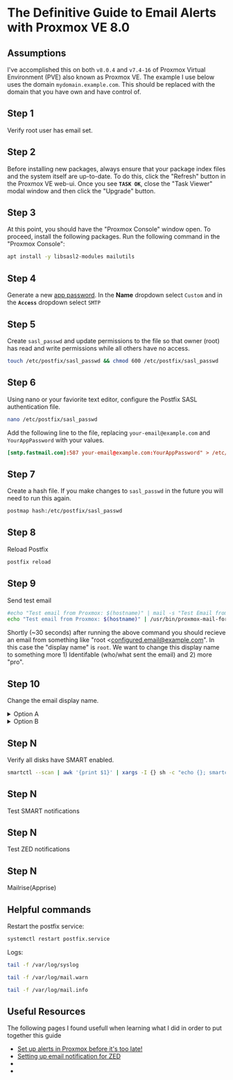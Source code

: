 # The Definitive Guide to Email Alerts with Proxmox VE 8.0

## Assumptions
I've accomplished this on both `v8.0.4` and `v7.4-16` of Proxmox Virtual Environment (PVE) also known as Proxmox VE. 
The example I use below uses the domain `mydomain.example.com`. This should be replaced with the domain that you have 
own and have control of.

## Step 1
Verify root user has email set.

## Step 2
Before installing new packages, always ensure that your package index files and 
the system itself are up-to-date. To do this, click the "Refresh" button in the 
Proxmox VE web-ui. Once you see **`TASK OK`**, close the "Task Viewer" modal 
window and then click the "Upgrade" button.

## Step 3
At this point, you should have the "Proxmox Console" window open.
To proceed, install the following packages. Run the following command in the 
"Proxmox Console":
```bash
apt install -y libsasl2-modules mailutils
```
## Step 4
Generate a new [app password](https://www.fastmail.help/hc/en-us/articles/360058752854-App-passwords). 
In the **Name** dropdown select `Custom` and in the **`Access`** dropdown select `SMTP`

## Step 5
Create `sasl_passwd` and update permissions to the file so that owner (root) has read and write permissions while all others have no access.
```bash
touch /etc/postfix/sasl_passwd && chmod 600 /etc/postfix/sasl_passwd
```

## Step 6
Using nano or your faviorite text editor, configure the Postfix SASL authentication file.
```bash
nano /etc/postfix/sasl_passwd
```
Add the following line to the file, replacing `your-email@example.com` and `YourAppPassword` with your values. 
```conf
[smtp.fastmail.com]:587 your-email@example.com:YourAppPassword" > /etc/postfix/sasl_passwd
```

## Step 7
Create a hash file. If you make changes to `sasl_passwd` in the future you will need to run this again.
```bash
postmap hash:/etc/postfix/sasl_passwd
```

## Step 8
Reload Postfix
```bash
postfix reload
```

## Step 9
Send test email
```bash
#echo "Test email from Proxmox: $(hostname)" | mail -s "Test Email from Proxmox" root #Alternate method
echo "Test email from Proxmox: $(hostname)" | /usr/bin/proxmox-mail-forward
```
Shortly (~30 seconds) after running the above command you should recieve an email from something like
"root <configured.email@example.com". In this case the "display name" is `root`. We want to change this
display name to something more 1) Identifable (who/what sent the email) and 2) more "pro".

## Step 10
Change the email display name.
<details>
<summary>Option A</summary>
Change the finger information for the `root` user. 

### Option A Step 1
Run the command below being shore to
change `DATC.IT Guide` to a name sutiable to your needs.
  
```bash
chfn --full-name "DATC.IT Guide" root
```
</details>

<details>
<summary>Option B</summary>
Use Postfix PCRE to change the root user display name on emails sent from postfix.
  
### Option B Step 1
```bash
apt install -y postfix-pcre
```

### Option B Step 2
/etc/postfix/smtp_header_check
```conf
/^From: .*<(.*)>.*$/ REPLACE From: "DATC.IT Guide" <$1>
```

### Option B Step 3
Create a hash file. If you make changes to `smtp_header_checks` in the future you will need to run this again.
```bash
postmap hash:/etc/postfix/smtp_header_checks
```

### Option B Step 4
Add the following line to the end of the `/etc/postfix/main.cf` file
```conf
smtp_header_checks = pcre:/etc/postfix/smtp_header_checks
```
</details>

## Step N
Verify all disks have SMART enabled.
```bash
smartctl --scan | awk '{print $1}' | xargs -I {} sh -c "echo {}; smartctl -i {} | grep 'SMART support is:'"
```

## Step N
Test SMART notifications 

## Step N
Test ZED notifications

## Step N
Mailrise(Apprise)

## Helpful commands
Restart the postfix service:
```bash
systemctl restart postfix.service
```
Logs:
```bash
tail -f /var/log/syslog
```
```bash
tail -f /var/log/mail.warn
```
```bash
tail -f /var/log/mail.info
```

## Useful Resources
The following pages I found usefull when learning what I did in order to put together this guide
- [Set up alerts in Proxmox before it's too late!](https://web.archive.org/web/20230901194249/https://technotim.live/posts/proxmox-alerts/)
- [Setting up email notification for ZED](https://web.archive.org/web/20230815011914/https://old.reddit.com/r/Proxmox/comments/15puwzc/setting_up_email_notification_for_zed/)
- [](https://forum.proxmox.com/threads/get-postfix-to-send-notifications-email-externally.59940/)
- [](https://i12bretro.github.io/tutorials/0717.html)
